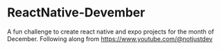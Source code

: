 # ReactNative-Devember
A fun challenge to create react native and expo projects for the month of December. Following along from https://www.youtube.com/@notjustdev
